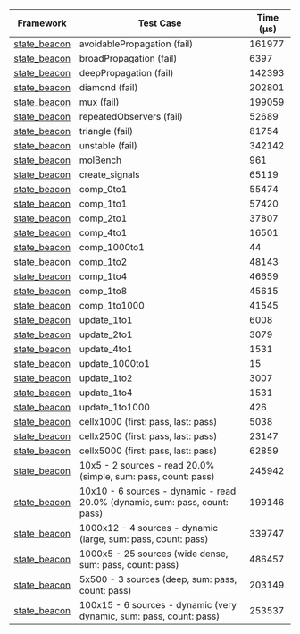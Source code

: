 | Framework | Test Case | Time (μs) |
| --- | --- | --- |
| [state_beacon](https://github.com/jinyus/dart_beacon) | avoidablePropagation (fail) | 161977 |
| [state_beacon](https://github.com/jinyus/dart_beacon) | broadPropagation (fail) | 6397 |
| [state_beacon](https://github.com/jinyus/dart_beacon) | deepPropagation (fail) | 142393 |
| [state_beacon](https://github.com/jinyus/dart_beacon) | diamond (fail) | 202801 |
| [state_beacon](https://github.com/jinyus/dart_beacon) | mux (fail) | 199059 |
| [state_beacon](https://github.com/jinyus/dart_beacon) | repeatedObservers (fail) | 52689 |
| [state_beacon](https://github.com/jinyus/dart_beacon) | triangle (fail) | 81754 |
| [state_beacon](https://github.com/jinyus/dart_beacon) | unstable (fail) | 342142 |
| [state_beacon](https://github.com/jinyus/dart_beacon) | molBench | 961 |
| [state_beacon](https://github.com/jinyus/dart_beacon) | create_signals | 65119 |
| [state_beacon](https://github.com/jinyus/dart_beacon) | comp_0to1 | 55474 |
| [state_beacon](https://github.com/jinyus/dart_beacon) | comp_1to1 | 57420 |
| [state_beacon](https://github.com/jinyus/dart_beacon) | comp_2to1 | 37807 |
| [state_beacon](https://github.com/jinyus/dart_beacon) | comp_4to1 | 16501 |
| [state_beacon](https://github.com/jinyus/dart_beacon) | comp_1000to1 | 44 |
| [state_beacon](https://github.com/jinyus/dart_beacon) | comp_1to2 | 48143 |
| [state_beacon](https://github.com/jinyus/dart_beacon) | comp_1to4 | 46659 |
| [state_beacon](https://github.com/jinyus/dart_beacon) | comp_1to8 | 45615 |
| [state_beacon](https://github.com/jinyus/dart_beacon) | comp_1to1000 | 41545 |
| [state_beacon](https://github.com/jinyus/dart_beacon) | update_1to1 | 6008 |
| [state_beacon](https://github.com/jinyus/dart_beacon) | update_2to1 | 3079 |
| [state_beacon](https://github.com/jinyus/dart_beacon) | update_4to1 | 1531 |
| [state_beacon](https://github.com/jinyus/dart_beacon) | update_1000to1 | 15 |
| [state_beacon](https://github.com/jinyus/dart_beacon) | update_1to2 | 3007 |
| [state_beacon](https://github.com/jinyus/dart_beacon) | update_1to4 | 1531 |
| [state_beacon](https://github.com/jinyus/dart_beacon) | update_1to1000 | 426 |
| [state_beacon](https://github.com/jinyus/dart_beacon) | cellx1000 (first: pass, last: pass) | 5038 |
| [state_beacon](https://github.com/jinyus/dart_beacon) | cellx2500 (first: pass, last: pass) | 23147 |
| [state_beacon](https://github.com/jinyus/dart_beacon) | cellx5000 (first: pass, last: pass) | 62859 |
| [state_beacon](https://github.com/jinyus/dart_beacon) | 10x5 - 2 sources - read 20.0% (simple, sum: pass, count: pass) | 245942 |
| [state_beacon](https://github.com/jinyus/dart_beacon) | 10x10 - 6 sources - dynamic - read 20.0% (dynamic, sum: pass, count: pass) | 199146 |
| [state_beacon](https://github.com/jinyus/dart_beacon) | 1000x12 - 4 sources - dynamic (large, sum: pass, count: pass) | 339747 |
| [state_beacon](https://github.com/jinyus/dart_beacon) | 1000x5 - 25 sources (wide dense, sum: pass, count: pass) | 486457 |
| [state_beacon](https://github.com/jinyus/dart_beacon) | 5x500 - 3 sources (deep, sum: pass, count: pass) | 203149 |
| [state_beacon](https://github.com/jinyus/dart_beacon) | 100x15 - 6 sources - dynamic (very dynamic, sum: pass, count: pass) | 253537 |
